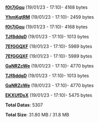 [**f0t7jGqu**](/data/f0t7jGqu.txt) (19/01/23 - 17:10)- 4168 bytes

[**YhmKqtRM**](/data/YhmKqtRM.txt) (19/01/23 - 17:10)- 2459 bytes

[**f0t7jGqu**](/data/f0t7jGqu.txt) (19/01/23 - 17:10)- 4168 bytes

[**TJf8ddqD**](/data/TJf8ddqD.txt) (19/01/23 - 17:10)- 1013 bytes

[**7EfGGQXF**](/data/7EfGGQXF.txt) (19/01/23 - 17:10)- 5989 bytes

[**7EfGGQXF**](/data/7EfGGQXF.txt) (19/01/23 - 17:10)- 5989 bytes

[**GaNRZcWe**](/data/GaNRZcWe.txt) (19/01/23 - 17:10)- 4770 bytes

[**TJf8ddqD**](/data/TJf8ddqD.txt) (19/01/23 - 17:10)- 1013 bytes

[**GaNRZcWe**](/data/GaNRZcWe.txt) (19/01/23 - 17:10)- 4770 bytes

[**EKXUfDsX**](/data/EKXUfDsX.txt) (19/01/23 - 17:10)- 5475 bytes

**Total Datas**: 5307

**Total Size**: 31.80 MB / 31.8 MB